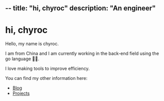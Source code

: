 --
title: "hi, chyroc"
description: "An engineer"
--
# hi, chyroc

Hello, my name is chyroc.

I am from China and I am currently working in the back-end field using the go language 👨‍💻.

I love making tools to improve efficiency.

You can find my other information here:

- [Blog](https://blog.chyroc.cn/)
- [Projects](https://projects.chyroc.cn/)
